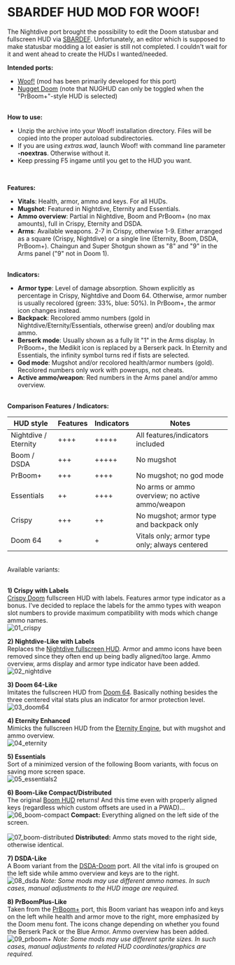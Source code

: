 # SBARDEF HUD MOD FOR WOOF!

The Nightdive port brought the possibility to edit the Doom statusbar and fullscreen HUD via <a href="https://doomwiki.org/wiki/SBARDEF" target= "_blank">SBARDEF</a>. Unfortunately, an editor which is supposed to make statusbar modding a lot easier is still not completed. I couldn't wait for it and went ahead to create the HUDs I wanted/needed.

**Intended ports:**
- <a href="https://github.com/fabiangreffrath/woof" target= "_blank">Woof!</a> (mod has been primarily developed for this port)<br>
- <a href="https://github.com/MrAlaux/Nugget-Doom" target= "_blank">Nugget Doom</a> (note that NUGHUD can only be toggled when the "PrBoom+"-style HUD is selected)
<br><br>

**How to use:**
- Unzip the archive into your Woof! installation directory. Files will be copied into the proper autoload subdirectories.<br>
- If you are using *extras.wad*, launch Woof! with command line parameter **-noextras**. Otherwise without it.<br>
- Keep pressing F5 ingame until you get to the HUD you want.
<br>

**Features:**
- **Vitals**: Health, armor, ammo and keys. For all HUDs.<br>
- **Mugshot**: Featured in Nightdive, Eternity and Essentials.<br>
- **Ammo overview**: Partial in Nightdive, Boom and PrBoom+ (no max amounts), full in Crispy, Eternity and DSDA.<br>
- **Arms**: Available weapons. 2-7 in Crispy, otherwise 1-9. Either arranged as a square (Crispy, Nightdive) or a single line (Eternity, Boom, DSDA, PrBoom+). Chaingun and Super Shotgun shown as "8" and "9" in the Arms panel ("9" not in Doom 1).<br><br>

**Indicators:**
- **Armor type**: Level of damage absorption. Shown explicitly as percentage in Crispy, Nightdive and Doom 64. Otherwise, armor number is usually recolored (green: 33%, blue: 50%). In PrBoom+, the armor icon changes instead.<br>
- **Backpack**: Recolored ammo numbers (gold in Nightdive/Eternity/Essentials, otherwise green) and/or doubling max ammo.<br>
- **Berserk mode**: Usually shown as a fully lit "1" in the Arms display. In PrBoom+, the Medikit icon is replaced by a Berserk pack. In Eternity and Essentials, the infinity symbol turns red if fists are selected.<br>
- **God mode**: Mugshot and/or recolored health/armor numbers (gold). Recolored numbers only work with powerups, not cheats.<br>
- **Active ammo/weapon**: Red numbers in the Arms panel and/or ammo overview.<br><br>

**Comparison Features / Indicators:**<br>

| HUD style | Features | Indicators | Notes |
| ----------- | ----------- | ----------- | ----------- |
| Nightdive / Eternity  | ++++ | +++++ | All features/indicators included |
| Boom / DSDA | +++ | +++++ | No mugshot |
| PrBoom+ | +++ | ++++ | No mugshot; no god mode |
| Essentials | ++ | ++++ | No arms or ammo overview; no active ammo/weapon |
| Crispy | +++ | ++ | No mugshot; armor type and backpack only |
| Doom 64 | + | + | Vitals only; armor type only; always centered |

<br>
Available variants:<br><br>

**1) Crispy with Labels**<br>
<a href="https://github.com/fabiangreffrath/crispy-doom" target= "_blank">Crispy Doom</a> fullscreen HUD with labels. Features armor type indicator as a bonus. I've de﻿cided to replace the labels for the ammo types with weapon slot numbers to provide maximum compatibility with mods which change ammo names.<br>
![01_crispy](https://github.com/user-attachments/assets/2f9fcffb-7085-495b-be1f-c8e53d6466d2)
<br>

**2) Nightdive-Like with Labels**<br>
Replaces the <a href="https://static.doomworld.com/pages_media/29_lor1.png" target= "_blank">Nightdive fullscreen HUD</a>. Armor and ammo icons have been removed since they often end up being badly aligned/too large. Ammo overview, arms display and armor type indicator have been added.<br>
![02_nightdive](https://github.com/user-attachments/assets/41659919-d3a6-4e76-9470-b27232f91713)
<br>

**3) Doom 64-Like**<br>
Imitates the fullscreen HUD from <a href="https://www.nintendoworldreport.com/media/51707/1/5.jpg" target= "_blank">Doom 64</a>. Basically nothing besides the three centered vital stats plus an indicator for armor protection level.<br>
![03_doom64](https://github.com/user-attachments/assets/76d53143-b76f-442a-9c0d-38317e0929ad)
<br>

**4) ﻿Eternity Enhanced**<br>
Mimicks the fullscreen HUD from the <a href="https://github.com/team-eternity/eternity" target= "_blank">Eternity Engine</a>, but with mugshot and ammo overview.<br>
![04_eternity](https://github.com/user-attachments/assets/ea65df93-3f0e-4bd0-ad0f-9b1c8a8ce350)
<br>

**5) ﻿Essentials**<br>
Sort of a minimized version of the following Boom variants, with focus on saving more screen space.<br>
![05_essentials2](https://github.com/user-attachments/assets/2e07eb32-466f-4767-a655-b922d3ed55c5)
<br>

**6) Boom-Like Compact/Distributed**<br>
The original <a href="https://doomwiki.org/w/images/thumb/5/53/NDCP-map23-end.png/800px-NDCP-map23-end.png" target= "_blank">Boom HUD</a> returns! And this time even with properly aligned keys (regardless which custom offsets are used in a PWAD)...<br>
![06_boom-compact](https://github.com/user-attachments/assets/bc0a7360-a7b6-42a8-850c-afb3e775797a)
   **Compact:** Everything aligned on the left side of the screen.<br><br>
![07_boom-distributed](https://github.com/user-attachments/assets/f9b48c0b-3603-4863-aab5-1cc4a5b1f72c)
   **Distributed:** Ammo stats moved to the right side, otherwise identica﻿l.
<br>

**7) DSDA-Like**<br>
A Boom variant from the <a href="https://github.com/kraflab/dsda-doom" target= "_blank">DSDA-Doom</a> port. All the vital info is grouped on the left side while ammo overview and keys are to the right.<br>
![08_dsda](https://github.com/user-attachments/assets/d4e873f5-00f1-4afb-b5e3-7ed0c63ad066)
<em>Note: Some mods may use different ammo names. In such cases, manual adjustments to the HUD image are required.</em>
<br>

**8) PrBoomPlus-Like**<br>
Taken from the <a href="https://github.com/coelckers/prboom-plus/issues" target= "_blank">PrBoom+</a> port, this Boom variant has weapon info and keys on the left while health and armor move to the right, more emphasized by the Doom menu font. The icons change depending on whether you found the Berserk Pack or the Blue Armor. Ammo overview has been added.<br>
![09_prboom+](https://github.com/user-attachments/assets/375899ce-c7dc-4406-b94c-9d391b95bad5)
<em>Note: Some mods may use different sprite sizes. In such cases, manual adjustments to related HUD coordinates/graphics are required.</em>
